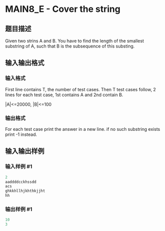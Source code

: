 # MAIN8_E - Cover the string

## 题目描述

Given two strins A and B. You have to find the length of the smallest substring of A, such that B is the subsequence of this substing.

## 输入输出格式

### 输入格式

First line contains T, the number of test cases. Then T test cases follow, 2 lines for each test case, 1st contains A and 2nd contain B.

|A|<=20000, |B|<=100

### 输出格式

For each test case print the answer in a new line. if no such substring exists print -1 instead.

## 输入输出样例

### 输入样例 #1

```cpp
2
aaddddcckhssdd
acs
ghkkhllhjkhthkjjht
hh
```


### 输出样例 #1

```cpp
10
3
```


